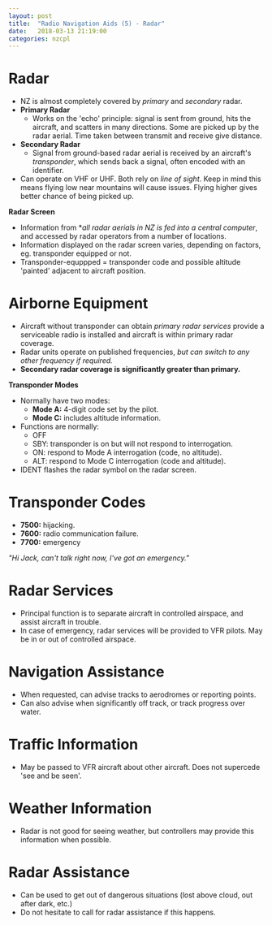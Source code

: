 ```yaml
---
layout: post
title:  "Radio Navigation Aids (5) - Radar"
date:   2018-03-13 21:19:00
categories: nzcpl
---
```


# Radar

 * NZ is almost completely covered by *primary* and *secondary* radar.
 * **Primary Radar**
    * Works on the 'echo' principle: signal is sent from ground, hits the aircraft, and scatters in many
      directions. Some are picked up by the radar aerial. Time taken between transmit and receive give distance.
 * **Secondary Radar**
    * Signal from ground-based radar aerial is received by an aircraft's *transponder*, which sends back
      a signal, often encoded with an identifier.
 * Can operate on VHF or UHF. Both rely on *line of sight*. Keep in mind this means flying low near mountains
   will cause issues. Flying higher gives better chance of being picked up.

**Radar Screen**

 * Information from **all radar aerials in NZ is fed into a central computer*, and accessed by radar
   operators from a number of locations.
 * Information displayed on the radar screen varies, depending on factors, eg. transponder equipped or not.
 * Transponder-equppped = transponder code and possible altitude 'painted' adjacent to aircraft position.

# Airborne Equipment

 * Aircraft without transponder can obtain *primary radar services* provide a serviceable radio is
   installed and aircraft is within primary radar coverage.
 * Radar units operate on published frequencies, *but can switch to any other frequency if required.*
 * **Secondary radar coverage is significantly greater than primary.**

**Transponder Modes**

 * Normally have two modes:
    * **Mode A:** 4-digit code set by the pilot.
    * **Mode C:** includes altitude information.
 * Functions are normally:
    * OFF
    * SBY: transponder is on but will not respond to interrogation.
    * ON: respond to Mode A interrogation (code, no altitude).
    * ALT: respond to Mode C interrogation (code and altitude).
 * IDENT flashes the radar symbol on the radar screen.

# Transponder Codes

 * **7500:** hijacking.
 * **7600:** radio communication failure.
 * **7700:** emergency

*"Hi Jack, can't talk right now, I've got an emergency."*

# Radar Services

 * Principal function is to separate aircraft in controlled airspace, and assist aircraft in trouble.
 * In case of emergency, radar services will be provided to VFR pilots. May be in or out of controlled
   airspace.

# Navigation Assistance

 * When requested, can advise tracks to aerodromes or reporting points.
 * Can also advise when significantly off track, or track progress over water.

# Traffic Information

 * May be passed to VFR aircraft about other aircraft. Does not supercede 'see and be seen'.

# Weather Information

 * Radar is not good for seeing weather, but controllers may provide this information when possible.

# Radar Assistance

 * Can be used to get out of dangerous situations (lost above cloud, out after dark, etc.)
 * Do not hesitate to call for radar assistance if this happens.
